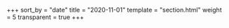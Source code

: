 +++
sort_by = "date"
title = "2020-11-01"
template = "section.html"
weight = 5
transparent = true
+++